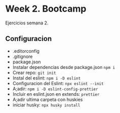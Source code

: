 # Week 2. Bootcamp

Ejercicios semana 2.

## Configuracion

- .editorconfig
- .gitignore
- package.json
- Instalar dependencias desde package.json `npm i`
- Crear repo: `git init`
- Instal del eslint: `npm i -D eslint`
- Configuracion del Eslint: `npx eslint --init`
- A;adir: `npm i -D eslint-config-prettier`
- Incluir en eslint.json en extends: `prettier`
- A;adir ultima carpeta con huskies
- iniciar husky: `npx husky install`
